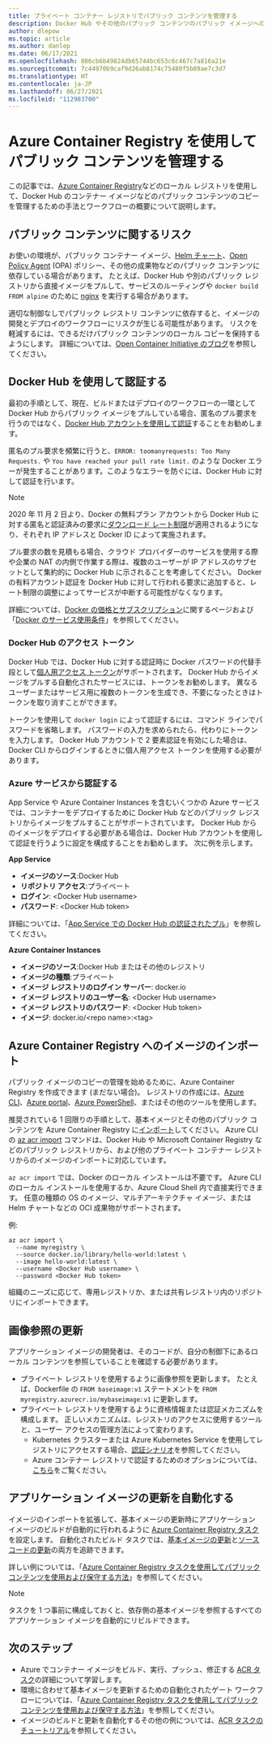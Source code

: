 ```yaml
---
title: プライベート コンテナー レジストリでパブリック コンテンツを管理する
description: Docker Hub やその他のパブリック コンテンツのパブリック イメージへの依存関係を管理するための Azure Container Registry の手法とワークフロー
author: dlepow
ms.topic: article
ms.author: danlep
ms.date: 06/17/2021
ms.openlocfilehash: 806cb6b49824db65744bc653c6c467c7a816a21e
ms.sourcegitcommit: 7c44970b9caf9d26ab8174c75480f5b09ae7c3d7
ms.translationtype: HT
ms.contentlocale: ja-JP
ms.lasthandoff: 06/27/2021
ms.locfileid: "112983700"
---
```

# <a name="manage-public-content-with-azure-container-registry"></a>Azure Container Registry を使用してパブリック コンテンツを管理する

この記事では、[Azure Container Registry](container-registry-intro.md)などのローカル レジストリを使用して、Docker Hub のコンテナー イメージなどのパブリック コンテンツのコピーを管理するための手法とワークフローの概要について説明します。 


## <a name="risks-with-public-content"></a>パブリック コンテンツに関するリスク

お使いの環境が、パブリック コンテナー イメージ、[Helm チャート](https://helm.sh/)、[Open Policy Agent](https://www.openpolicyagent.org/) (OPA) ポリシー、その他の成果物などのパブリック コンテンツに依存している場合があります。 たとえば、Docker Hub や別のパブリック レジストリから直接イメージをプルして、サービスのルーティングや `docker build FROM alpine` のために [nginx](https://hub.docker.com/_/nginx) を実行する場合があります。 

適切な制御なしでパブリック レジストリ コンテンツに依存すると、イメージの開発とデプロイのワークフローにリスクが生じる可能性があります。 リスクを軽減するには、できるだけパブリック コンテンツのローカル コピーを保持するようにします。 詳細については、[Open Container Initiative のブログ](https://opencontainers.org/posts/blog/2020-10-30-consuming-public-content/)を参照してください。 

## <a name="authenticate-with-docker-hub"></a>Docker Hub を使用して認証する

最初の手順として、現在、ビルドまたはデプロイのワークフローの一環として Docker Hub からパブリック イメージをプルしている場合、匿名のプル要求を行うのではなく、[Docker Hub アカウントを使用して認証](https://docs.docker.com/docker-hub/download-rate-limit/#how-do-i-authenticate-pull-requests)することをお勧めします。

匿名のプル要求を頻繁に行うと、`ERROR: toomanyrequests: Too Many Requests.` や `You have reached your pull rate limit.` のような Docker エラーが発生することがあります。このようなエラーを防ぐには、Docker Hub に対して認証を行います。

> [!NOTE]
> 2020 年 11 月 2 日より、Docker の無料プラン アカウントから Docker Hub に対する匿名と認証済みの要求に[ダウンロード レート制限](https://docs.docker.com/docker-hub/download-rate-limit)が適用されるようになり、それぞれ IP アドレスと Docker ID によって実施されます。 
>
> プル要求の数を見積もる場合、クラウド プロバイダーのサービスを使用する際や企業の NAT の内側で作業する際は、複数のユーザーが IP アドレスのサブセットとして集約的に Docker Hub に示されることを考慮してください。 Docker の有料アカウント認証を Docker Hub に対して行われる要求に追加すると、レート制限の調整によってサービスが中断する可能性がなくなります。
>
> 詳細については、[Docker の価格とサブスクリプション](https://www.docker.com/pricing)に関するページおよび「[Docker のサービス使用条件](https://www.docker.com/legal/docker-terms-service)」を参照してください。

### <a name="docker-hub-access-token"></a>Docker Hub のアクセス トークン

Docker Hub では、Docker Hub に対する認証時に Docker パスワードの代替手段として[個人用アクセス トークン](https://docs.docker.com/docker-hub/access-tokens/)がサポートされます。 Docker Hub からイメージをプルする自動化されたサービスには、トークンをお勧めします。 異なるユーザーまたはサービス用に複数のトークンを生成でき、不要になったときはトークンを取り消すことができます。

トークンを使用して `docker login` によって認証するには、コマンド ラインでパスワードを省略します。 パスワードの入力を求められたら、代わりにトークンを入力します。 Docker Hub アカウントで 2 要素認証を有効にした場合は、Docker CLI からログインするときに個人用アクセス トークンを使用する必要があります。

### <a name="authenticate-from-azure-services"></a>Azure サービスから認証する

App Service や Azure Container Instances を含むいくつかの Azure サービスでは、コンテナーをデプロイするために Docker Hub などのパブリック レジストリからイメージをプルすることがサポートされています。 Docker Hub からのイメージをデプロイする必要がある場合は、Docker Hub アカウントを使用して認証を行うように設定を構成することをお勧めします。 次に例を示します。

**App Service**

* **イメージのソース**:Docker Hub
* **リポジトリ アクセス**:プライベート
* **ログイン**: \<Docker Hub username>
* **パスワード**: \<Docker Hub token>

詳細については、「[App Service での Docker Hub の認証されたプル](https://azure.github.io/AppService/2020/10/15/Docker-Hub-authenticated-pulls-on-App-Service.html)」を参照してください。

**Azure Container Instances**

* **イメージのソース**:Docker Hub またはその他のレジストリ
* **イメージの種類**:プライベート
* **イメージ レジストリのログイン サーバー**: docker.io
* **イメージ レジストリのユーザー名**: \<Docker Hub username>
* **イメージ レジストリのパスワード**: \<Docker Hub token>
* **イメージ**: docker.io/\<repo name\>:\<tag>

## <a name="import-images-to-an-azure-container-registry"></a>Azure Container Registry へのイメージのインポート
 
パブリック イメージのコピーの管理を始めるために、Azure Container Registry を作成できます (まだない場合)。 レジストリの作成には、[Azure CLI](container-registry-get-started-azure-cli.md)、[Azure portal](container-registry-get-started-portal.md)、[Azure PowerShell](container-registry-get-started-powershell.md)、またはその他のツールを使用します。 

推奨されている 1 回限りの手順として、基本イメージとその他のパブリック コンテンツを Azure Container Registry に[インポート](container-registry-import-images.md)してください。 Azure CLI の [az acr import](/cli/azure/acr#az_acr_import) コマンドは、Docker Hub や Microsoft Container Registry などのパブリック レジストリから、および他のプライベート コンテナー レジストリからのイメージのインポートに対応しています。 

`az acr import` では、Docker のローカル インストールは不要です。 Azure CLI のローカル インストールを使用するか、Azure Cloud Shell 内で直接実行できます。 任意の種類の OS のイメージ、マルチアーキテクチャ イメージ、または Helm チャートなどの OCI 成果物がサポートされます。

例:

```azurecli-interactive
az acr import \
  --name myregistry \
  --source docker.io/library/hello-world:latest \
  --image hello-world:latest \
  --username <Docker Hub username> \
  --password <Docker Hub token>
```

組織のニーズに応じて、専用レジストリか、または共有レジストリ内のリポジトリにインポートできます。

## <a name="update-image-references"></a>画像参照の更新

アプリケーション イメージの開発者は、そのコードが、自分の制御下にあるローカル コンテンツを参照していることを確認する必要があります。

* プライベート レジストリを使用するように画像参照を更新します。 たとえば、Dockerfile の `FROM baseimage:v1` ステートメントを `FROM myregistry.azurecr.io/mybaseimage:v1` に更新します。
* プライベート レジストリを使用するように資格情報または認証メカニズムを構成します。 正しいメカニズムは、レジストリのアクセスに使用するツールと、ユーザー アクセスの管理方法によって変わります。
    * Kubernetes クラスターまたは Azure Kubernetes Service を使用してレジストリにアクセスする場合、[認証シナリオ](authenticate-kubernetes-options.md)を参照してください。
    * Azure コンテナー レジストリで認証するためのオプションについては、[こちら](container-registry-authentication.md)をご覧ください。

## <a name="automate-application-image-updates"></a>アプリケーション イメージの更新を自動化する

イメージのインポートを拡張して、基本イメージの更新時にアプリケーション イメージのビルドが自動的に行われるように [Azure Container Registry タスク](container-registry-tasks-overview.md)を設定します。 自動化されたビルド タスクでは、[基本イメージの更新](container-registry-tasks-base-images.md)と[ソース コードの更新](container-registry-tasks-overview.md#trigger-task-on-source-code-update)の両方を追跡できます。

詳しい例については、「[Azure Container Registry タスクを使用してパブリック コンテンツを使用および保守する方法](tasks-consume-public-content.md)」を参照してください。 

> [!NOTE]
> タスクを 1 つ事前に構成しておくと、依存側の基本イメージを参照するすべてのアプリケーション イメージを自動的にリビルドできます。 
 
## <a name="next-steps"></a>次のステップ
* Azure でコンテナー イメージをビルド、実行、プッシュ、修正する [ACR タスク](container-registry-tasks-overview.md)の詳細について学習します。
* 環境に合わせて基本イメージを更新するための自動化されたゲート ワークフローについては、「[Azure Container Registry タスクを使用してパブリック コンテンツを使用および保守する方法](tasks-consume-public-content.md)」を参照してください。 
* イメージのビルドと更新を自動化するその他の例については、[ACR タスクのチュートリアル](container-registry-tutorial-quick-task.md)を参照してください。
